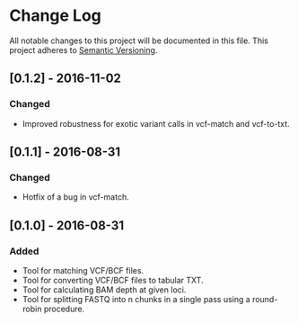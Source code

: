 # Change Log
All notable changes to this project will be documented in this file.
This project adheres to [Semantic Versioning](http://semver.org/).

## [0.1.2] - 2016-11-02
### Changed
- Improved robustness for exotic variant calls in vcf-match and vcf-to-txt.

## [0.1.1] - 2016-08-31
### Changed
- Hotfix of a bug in vcf-match.


## [0.1.0] - 2016-08-31
### Added
- Tool for matching VCF/BCF files.
- Tool for converting VCF/BCF files to tabular TXT.
- Tool for calculating BAM depth at given loci.
- Tool for splitting FASTQ into n chunks in a single pass using a round-robin procedure.
